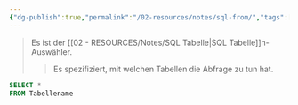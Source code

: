 ```yaml
---
{"dg-publish":true,"permalink":"/02-resources/notes/sql-from/","tags":["informatik/code/SQL","informatik/datenbank"],"noteIcon":"","updated":"2025-09-10T16:38:18.627+02:00"}
---
```


>Es ist der [[02 - RESOURCES/Notes/SQL Tabelle\|SQL Tabelle]]n-Auswähler.
>>Es spezifiziert, mit welchen Tabellen die Abfrage zu tun hat.

```sql
SELECT *
FROM Tabellename
```